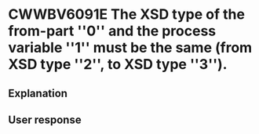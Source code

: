 # CWWBV6091E The XSD type of the from-part ''0'' and the process variable ''1'' must be the same (from XSD type ''2'', to XSD type ''3'').

## Explanation

## User response